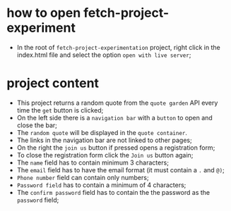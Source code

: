 # how to open fetch-project-experiment

- In the root of `fetch-project-experimentation` project, right click in the index.html file and select the option `open with live server`;

# project content

- This project returns a random quote from the `quote garden` API every time the `get` button is clicked;
- On the left side there is a `navigation bar` with a `button` to open and close the bar;
- The `random quote` will be displayed in the `quote container`.
- The links in the navigation bar are not linked to other pages;
- On the right the `join us` button  if pressed opens a registration form;
- To close the registration form click the `Join us` button again;
- The `name` field has to contain minimum 3 characters;
- The `email` field has to have the email format (it must contain a `.` and `@)`;
- `Phone number` field can contain only numbers;
- `Password field` has to contain a minimum of 4 characters;
- The `confirm password` field has to contain the the password as the `password` field;